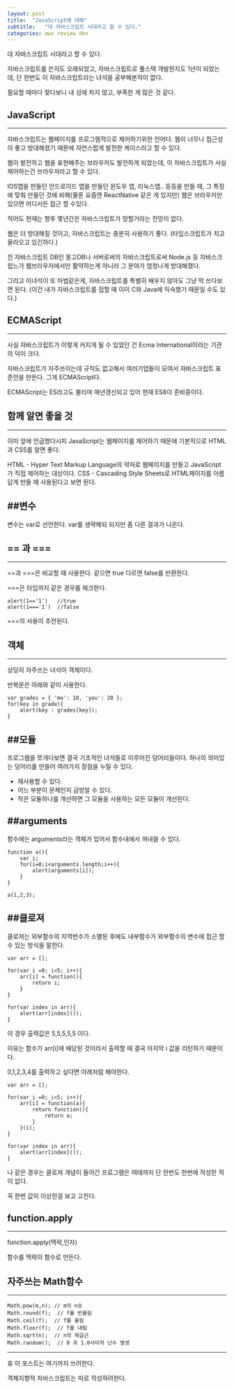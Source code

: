 ```yaml
---
layout: post
title:  "JavaScript에 대해"
subtitle:   "대 자바스크립트 시대라고 할 수 있다."
categories: aws review dev
---
```


대 자바스크립트 시대라고 할 수 있다.

자바스크립트를 쓴지도 오래되었고, 자바스크립트로 풀스택 개발한지도 1년이 되었는데, 단 한번도 이 자바스크립트라는 녀석을 공부해본적이 없다.

필요할 때마다 찾다보니 내 성에 차지 않고, 부족한 게 많은 것 같다.

## JavaScript
---
자바스크립트는 웹페이지를 프로그램적으로 제어하기위한 언어다. 웹이 너무나 접근성이 좋고 방대해졌기 때문에 자연스럽게 발전한 케이스라고 할 수 있다.

웹이 발전하고 웹을 표현해주는 브라우저도 발전하게 되었는데, 이 자바스크립트가 사실 제어하는건 브라우저라고 할 수 있다.

IOS앱을 만들던 안드로이드 앱을 만들던 윈도우 앱, 리눅스앱.. 등등을 만들 때, 그 특징에 맞춰 만들던 것에 비해(물론 요즘엔 ReactNative 같은 게 있지만) 웹은 브라우저만 있으면 어디서든 접근 할 수있다.

적어도 현재는 향후 몇년간은 자바스크립트가 망할거라는 전망이 없다.

웹은 더 방대해질 것이고, 자바스크립트는 충분히 사용하기 좋다. (타입스크립트가 치고올라오고 있긴하다.)

친 자바스크립트 DB인 몽고DB나 서버로써의 자바스크립트로써 Node.js 등 자바스크립느가 웹브라우저에서만 활약하는게 아니라 그 분야가 엄청나게 방대해졌다.

그리고 이녀석이 또 마법같은게, 자바스크립트를 특별히 배우지 않아도 그냥 막 쓰다보면 된다. (이건 내가 자바스크립트를 접할 때 이미 C와 Java에 익숙했기 때문일 수도 있다.)

## ECMAScript
---
사실 자바스크립트가 이렇게 커지게 될 수 있었던 건 Ecma International이라는 기관의 덕이 크다.

자바스크립트가 자주쓰이는데 규칙도 없고해서 여러기업들이 모여서 자바스크립트 표준안을 만든다. 그게 ECMAScript다.

ECMAScript는 ES라고도 불리며 매년갱신되고 있어 현재 ES8이 준비중이다.

## 함께 알면 좋을 것
---
이미 앞에 언급했다시피 JavaScript는 웹페이지를 제어하기 때문에 기본적으로 HTML과 CSS를 알면 좋다.

HTML - Hyper Text Markup Language의 약자로 웹페이지를 만들고 JavaScript가 직접 제어하는 대상이다.
CSS - Cascading Style Sheets로 HTML페이지를 아름답게 만들 때 사용된다고 보면 된다.

##변수
---
변수는 var로 선언한다. var를 생략해되 되지만 좀 다른 결과가 나온다.

## == 과 ===
---
==과 ===은 비교할 때 사용한다. 같으면 true 다르면 false를 반환한다.

===은 타입까지 같은 경우를 체크한다.

```
alert(1=='1')   //true
alert(1==='1')  //false
```

===의 사용이 추천된다.

## 객체
---
상당히 자주쓰는 녀석이 객체이다. 

반복문은 아래와 같이 사용한다.

```
var grades = { 'me': 10, 'you': 20 };
for(key in grade){
    alert(key : grades[key]);
} 
```

##모듈
---
프로그램을 쪼개다보면 결국 기초적인 녀석들로 이루어진 덩어리들이다. 하나의 의미있는 덩어리를 만들어 여러가지 장점을 누릴 수 있다.

- 재사용할 수 있다.
- 어느 부분이 문제인지 금방알 수 있다.
- 작은 모듈하나를 개선하면 그 모듈을 사용하는 모든 모듈이 개선된다.

##arguments
---
함수에는 arguments라는 객체가 있어서 함수내에서 꺼내쓸 수 있다.

```
function a(){
    var i;
    for(i=0;i<arguments.length;i++){
        alert(arguments[i]);
    }
}

a(1,2,3);
```

##클로져
---
클로져는 외부함수의 지역번수가 소멸된 후에도 내부함수가 외부함수의 변수에 접근 할 수 있는 방식을 말한다.

```
var arr = [];

for(var i =0; i<5; i++){
    arr[i] = function(){
        return i;
    }
}

for(var index in arr){
    alert(arr[index]());
}
```

이 경우 출력값은 5,5,5,5,5 이다.

이유는 함수가 arr[i]에 배당된 것이라서 출력할 때 결국 마지막 i 값을 리턴하기 때문이다.

0,1,2,3,4를 출력하고 싶다면 아래처럼 해야한다.

```
var arr = [];

for(var i =0; i<5; i++){
    arr[i] = function(a){
        return function(){
            return a;
        }
    }(i);
}

for(var index in arr){
    alert(arr[index]());
}
```

나 같은 경우는 클로져 개념이 들어간 프로그램은 여태까지 단 한번도 한번에 작성한 적이 없다.

꼭 한번 값이 이상한걸 보고 고친다.

## function.apply
---
function.apply(맥락,인자)

함수를 맥락의 함수로 만든다.

## 자주쓰는 Math함수
---
```
Math.pow(m,n); // m의 n승
Math.round(f);  // f를 반올림
Math.ceil(f);  // f를 올림
Math.floor(f);  // f를 내림
Math.sqrt(n);  // n의 제곱근
Math.random();  // 0 과 1.0사이의 난수 발생
```

---
휴 이 포스트는 여기까지 쓰려한다.

객체지향적 자바스크립트는 따로 작성하려한다.
